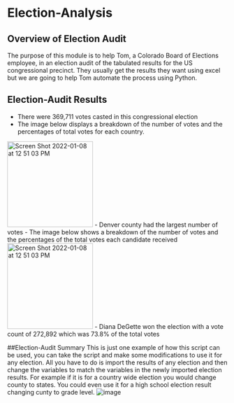 # Election-Analysis
## Overview of Election Audit 

The purpose of this module is to help Tom, a Colorado Board of Elections employee, in an election audit of the tabulated results for the US congressional precinct. They usually get the results they want using excel but we are going to help Tom automate the process using Python.

## Election-Audit Results
-	There were 369,711 votes casted in this congressional election 
-	The image below displays a breakdown of the number of votes and the percentages of total votes for each country. 
<img width="196" alt="Screen Shot 2022-01-08 at 12 51 03 PM" src="https://user-images.githubusercontent.com/95380887/148654834-7e019f92-fb92-4314-8a2c-fc4436977b85.png">
-	Denver county had the largest number of votes 
-	The image below shows a breakdown of the number of votes and the percentages of the total votes each candidate received 
<img width="196" alt="Screen Shot 2022-01-08 at 12 51 03 PM" src="https://user-images.githubusercontent.com/95380887/148654834-7e019f92-fb92-4314-8a2c-fc4436977b85.png">
-	Diana DeGette won the election with a vote count of 272,892 which was 73.8% of the total votes 

##Election-Audit Summary 
This is just one example of how this script can be used, you can take the script and make some modifications to use it for any election.  All you have to do is import the results of any election and then change the variables to match the variables in the newly imported election results. For example if it is for a country wide election you would change county to states.  You could even use it for a high school election result changing cunty to grade level. 
![image](https://user-images.githubusercontent.com/95380887/148654908-7f79f47e-601a-46a8-99bd-856b3f34eaf2.png)
